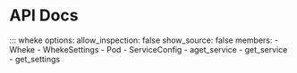 # API Docs

::: wheke
    options:
        allow_inspection: false
        show_source: false
        members:
        - Wheke
        - WhekeSettings
        - Pod
        - ServiceConfig
        - aget_service
        - get_service
        - get_settings
